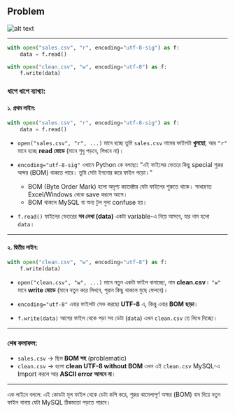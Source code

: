 ## Problem

![alt text](image.png)

---

```python
with open("sales.csv", "r", encoding="utf-8-sig") as f:
    data = f.read()

with open("clean.csv", "w", encoding="utf-8") as f:
    f.write(data)
```

### ধাপে ধাপে ব্যাখ্যা:

#### ১. প্রথম লাইন:

```python
with open("sales.csv", "r", encoding="utf-8-sig") as f:
    data = f.read()
```

* `open("sales.csv", "r", ...)`
  মানে হচ্ছে তুমি `sales.csv` নামের ফাইলটা **খুলছো**, আর `"r"` মানে হচ্ছে **read মোডে** (মানে শুধু পড়বে, লিখবে না)।

* `encoding="utf-8-sig"`
  এখানে Python কে বলছো: “এই ফাইলের ভেতরে কিছু special শুরুর অক্ষর (BOM) থাকতে পারে। তুমি সেটা ইগনোর করে ফাইল পড়ো।”

  * BOM (Byte Order Mark) হলো অদৃশ্য ক্যারেক্টার যেটা ফাইলের শুরুতে থাকে। সাধারণত Excel/Windows থেকে save করলে আসে।
  * BOM থাকলে MySQL বা অন্য টুল গুলা confuse হয়।

* `f.read()`
  ফাইলের ভেতরের **সব লেখা (data)** একটা variable-এ নিয়ে আসবে, যার নাম হলো `data`।

---

#### ২. দ্বিতীয় লাইন:

```python
with open("clean.csv", "w", encoding="utf-8") as f:
    f.write(data)
```

* `open("clean.csv", "w", ...)`
  মানে নতুন একটা ফাইল বানাচ্ছো, নাম **clean.csv**।
  `"w"` মানে **write মোডে** (মানে নতুন করে লিখবে, পুরান কিছু থাকলে মুছে ফেলবে)।

* `encoding="utf-8"`
  এবার ফাইলটা সেভ করছো **UTF-8** এ, কিন্তু এবার **BOM ছাড়া**।

* `f.write(data)`
  আগের ফাইল থেকে পড়া সব ডেটা (`data`) এখন `clean.csv` তে লিখে দিচ্ছো।

---

### শেষ ফলাফল:

* `sales.csv` → ছিল **BOM সহ** (problematic)
* `clean.csv` → হলো **clean UTF-8 without BOM**
  এখন এই `clean.csv` MySQL-এ Import করলে আর **ASCII error আসবে না**।

---

এক লাইনে বললে:
এই কোডটা মূল ফাইল থেকে ডেটা কপি করে, শুরুর ঝামেলাপূর্ণ অক্ষর (BOM) বাদ দিয়ে নতুন ফাইল বানায় যেটা MySQL ঠিকমতো পড়তে পারবে।

